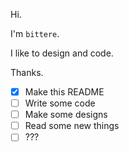 Hi.

I'm `bittere`.

I like to design and code.

Thanks.

- [X] Make this README
- [ ] Write some code
- [ ] Make some designs
- [ ] Read some new things
- [ ] ???
